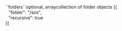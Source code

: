 <tr><td>``folders``</td><td>optional, array</td><td>collection of folder objects</td>
<td> [{
  <div style="padding-left:10px;">"folder": "/sos",</div>
  <div style="padding-left:10px;">"recursive": true</div>
  }]</td>
<td></td></tr>
